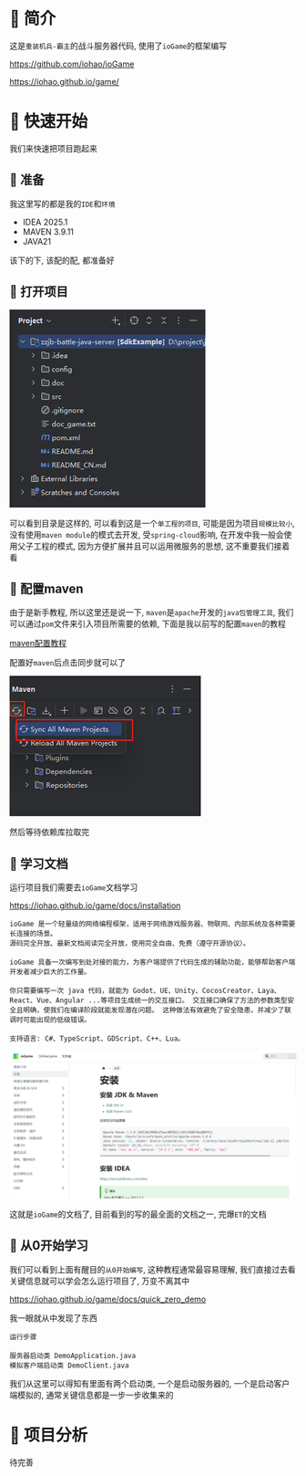 # 🍎 简介

这是`重装机兵-霸主`的战斗服务器代码, 使用了`ioGame`的框架编写

https://github.com/iohao/ioGame

https://iohao.github.io/game/

# 🍎 快速开始

我们来快速把项目跑起来

## 🌲 准备

我这里写的都是我的`IDE`和`环境`

- IDEA 2025.1
- MAVEN 3.9.11
- JAVA21

该下的下, 该配的配, 都准备好

## 🌲 打开项目

![](images/Pasted%20image%2020250819175629.png)

可以看到目录是这样的, 可以看到这是一个`单工程的项目`, 可能是因为项目`规模比较小`, 没有使用`maven module`的模式去开发, 受`spring-cloud`影响, 在开发中我一般会使用父子工程的模式, 因为方便扩展并且可以运用微服务的思想, 这不重要我们接着看

## 🌲 配置maven

由于是新手教程, 所以这里还是说一下, `maven`是`apache`开发的`java包管理工具`, 我们可以通过`pom`文件来引入项目所需要的依赖, 下面是我以前写的配置`maven`的教程

[maven配置教程](../../../4-package-manager/maven/maven.md)

配置好`maven`后点击同步就可以了

![](images/Pasted%20image%2020250819181450.png)

然后等待依赖库拉取完

## 🌲 学习文档

运行项目我们需要去`ioGame`文档学习

https://iohao.github.io/game/docs/installation

```
ioGame 是一个轻量级的网络编程框架，适用于网络游戏服务器、物联网、内部系统及各种需要长连接的场景。
源码完全开放、最新文档阅读完全开放，使用完全自由、免费（遵守开源协议）。

ioGame 具备一次编写到处对接的能力，为客户端提供了代码生成的辅助功能，能够帮助客户端开发者减少巨大的工作量。

你只需要编写一次 java 代码，就能为 Godot、UE、Unity、CocosCreator、Laya、React、Vue、Angular ...等项目生成统一的交互接口。 交互接口确保了方法的参数类型安全且明确，使我们在编译阶段就能发现潜在问题。 这种做法有效避免了安全隐患，并减少了联调时可能出现的低级错误。

支持语言: C#、TypeScript、GDScript、C++、Lua。
```

![](images/Pasted%20image%2020250819182013.png)

这就是`ioGame`的文档了, 目前看到的写的最全面的文档之一, 完爆`ET`的文档

## 🌲 从0开始学习

我们可以看到上面有醒目的`从0开始编写`, 这种教程通常最容易理解, 我们直接过去看关键信息就可以学会怎么运行项目了, 万变不离其中

https://iohao.github.io/game/docs/quick_zero_demo

我一眼就从中发现了东西

```
运行步骤

服务器启动类 DemoApplication.java
模拟客户端启动类 DemoClient.java
```

我们从这里可以得知有里面有两个启动类, 一个是启动服务器的, 一个是启动客户端模拟的, 通常关键信息都是一步一步收集来的

# 🍎 项目分析

待完善



